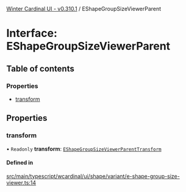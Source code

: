 [Winter Cardinal UI - v0.310.1](../index.md) / EShapeGroupSizeViewerParent

# Interface: EShapeGroupSizeViewerParent

## Table of contents

### Properties

- [transform](EShapeGroupSizeViewerParent.md#transform)

## Properties

### transform

• `Readonly` **transform**: [`EShapeGroupSizeViewerParentTransform`](EShapeGroupSizeViewerParentTransform.md)

#### Defined in

[src/main/typescript/wcardinal/ui/shape/variant/e-shape-group-size-viewer.ts:14](https://github.com/winter-cardinal/winter-cardinal-ui/blob/v0.310.1/src/main/typescript/wcardinal/ui/shape/variant/e-shape-group-size-viewer.ts#L14)
